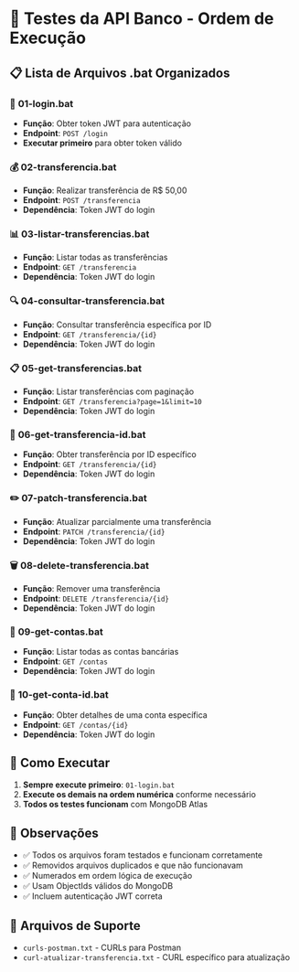 # 🧪 Testes da API Banco - Ordem de Execução

## 📋 Lista de Arquivos .bat Organizados

### 🔐 **01-login.bat**
- **Função**: Obter token JWT para autenticação
- **Endpoint**: `POST /login`
- **Executar primeiro** para obter token válido

### 💰 **02-transferencia.bat**
- **Função**: Realizar transferência de R$ 50,00
- **Endpoint**: `POST /transferencia`
- **Dependência**: Token JWT do login

### 📊 **03-listar-transferencias.bat**
- **Função**: Listar todas as transferências
- **Endpoint**: `GET /transferencia`
- **Dependência**: Token JWT do login

### 🔍 **04-consultar-transferencia.bat**
- **Função**: Consultar transferência específica por ID
- **Endpoint**: `GET /transferencia/{id}`
- **Dependência**: Token JWT do login

### 📋 **05-get-transferencias.bat**
- **Função**: Listar transferências com paginação
- **Endpoint**: `GET /transferencia?page=1&limit=10`
- **Dependência**: Token JWT do login

### 🔎 **06-get-transferencia-id.bat**
- **Função**: Obter transferência por ID específico
- **Endpoint**: `GET /transferencia/{id}`
- **Dependência**: Token JWT do login

### ✏️ **07-patch-transferencia.bat**
- **Função**: Atualizar parcialmente uma transferência
- **Endpoint**: `PATCH /transferencia/{id}`
- **Dependência**: Token JWT do login

### 🗑️ **08-delete-transferencia.bat**
- **Função**: Remover uma transferência
- **Endpoint**: `DELETE /transferencia/{id}`
- **Dependência**: Token JWT do login

### 🏦 **09-get-contas.bat**
- **Função**: Listar todas as contas bancárias
- **Endpoint**: `GET /contas`
- **Dependência**: Token JWT do login

### 👤 **10-get-conta-id.bat**
- **Função**: Obter detalhes de uma conta específica
- **Endpoint**: `GET /contas/{id}`
- **Dependência**: Token JWT do login

## 🚀 Como Executar

1. **Sempre execute primeiro**: `01-login.bat`
2. **Execute os demais na ordem numérica** conforme necessário
3. **Todos os testes funcionam** com MongoDB Atlas

## 📝 Observações

- ✅ Todos os arquivos foram testados e funcionam corretamente
- ✅ Removidos arquivos duplicados e que não funcionavam
- ✅ Numerados em ordem lógica de execução
- ✅ Usam ObjectIds válidos do MongoDB
- ✅ Incluem autenticação JWT correta

## 🔧 Arquivos de Suporte

- `curls-postman.txt` - CURLs para Postman
- `curl-atualizar-transferencia.txt` - CURL específico para atualização 